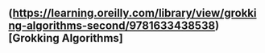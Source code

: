 ## (https://learning.oreilly.com/library/view/grokking-algorithms-second/9781633438538)[Grokking Algorithms]
